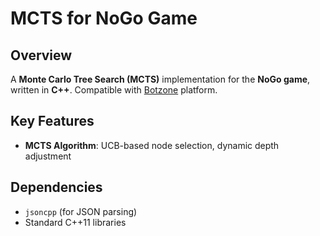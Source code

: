 # MCTS for NoGo Game

## **Overview**
A **Monte Carlo Tree Search (MCTS)** implementation for the **NoGo game**, written in **C++**. Compatible with [Botzone](https://botzone.org) platform.

## **Key Features**
- **MCTS Algorithm**: UCB-based node selection, dynamic depth adjustment

## **Dependencies**
- `jsoncpp` (for JSON parsing)
- Standard C++11 libraries